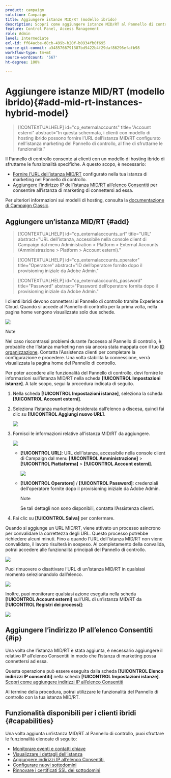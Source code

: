 ```yaml
---
product: campaign
solution: Campaign
title: Aggiungere istanze MID/RT (modello ibrido)
description: Scopri come aggiungere istanze MID/RT al Pannello di controllo con un modello di hosting ibrido.
feature: Control Panel, Access Management
role: Admin
level: Intermediate
exl-id: ff64acbe-d8cb-499b-b20f-b0934fb0f695
source-git-commit: a3485766791387bd9422b4f29daf86296efafb98
workflow-type: tm+mt
source-wordcount: '567'
ht-degree: 100%

---
```


# Aggiungere istanze MID/RT (modello ibrido){#add-mid-rt-instances-hybrid-model}

>[!CONTEXTUALHELP]
>id="cp_externalaccounts"
>title="Account esterni"
>abstract="In questa schermata, i clienti con modello di hosting ibrido possono fornire l’URL dell’istanza MID/RT configurato nell’istanza marketing del Pannello di controllo, al fine di sfruttarne le funzionalità."

Il Pannello di controllo consente ai clienti con un modello di hosting ibrido di sfruttarne le funzionalità specifiche. A questo scopo, è necessario:

* [Fornire l’URL dell’istanza MID/RT](#add) configurato nella tua istanza di marketing nel Pannello di controllo.
* [Aggiungere l’indirizzo IP dell’istanza MID/RT all’elenco Consentiti](#ip) per consentire all’istanza di marketing di connettersi ad essa.

Per ulteriori informazioni sui modelli di hosting, consulta la [documentazione di Campaign Classic](https://experienceleague.adobe.com/docs/campaign-classic/using/installing-campaign-classic/architecture-and-hosting-models/hosting-models-lp/hosting-models.html?lang=it).

## Aggiungere un’istanza MID/RT {#add}

>[!CONTEXTUALHELP]
>id="cp_externalaccounts_url"
>title="URL"
>abstract="URL dell’istanza, accessibile nella console client di Campaign dal menu Administration > Platform > External Accounts (Amministrazione > Platform > Account esterni)."

>[!CONTEXTUALHELP]
>id="cp_externalaccounts_operator"
>title="Operatore"
>abstract="ID dell’operatore fornito dopo il provisioning iniziale da Adobe Admin."

>[!CONTEXTUALHELP]
>id="cp_externalaccounts_password"
>title="Password"
>abstract="Password dell’operatore fornita dopo il provisioning iniziale da Adobe Admin."

I clienti ibridi devono connettersi al Pannello di controllo tramite Experience Cloud. Quando si accede al Pannello di controllo per la prima volta, nella pagina home vengono visualizzate solo due schede.

![](assets/hybrid-homepage.png)

>[!NOTE]
>
>Nel caso riscontrassi problemi durante l’accesso al Pannello di controllo, è probabile che l’istanza marketing non sia ancora stata mappata con il tuo [ID organizzazione](https://experienceleague.adobe.com/docs/core-services/interface/administration/organizations.html?lang=it). Contatta l’Assistenza clienti per completare la configurazione e procedere. Una volta stabilita la connessione, verrà visualizzata la pagina home del Pannello di controllo.

Per poter accedere alle funzionalità del Pannello di controllo, devi fornire le informazioni sull’istanza MID/RT nella scheda **[!UICONTROL Impostazioni istanze]**. A tale scopo, segui la procedura indicata di seguito.

1. Nella scheda **[!UICONTROL Impostazioni istanze]**, seleziona la scheda **[!UICONTROL Account esterni]**.

1. Seleziona l’istanza marketing desiderata dall’elenco a discesa, quindi fai clic su **[!UICONTROL Aggiungi nuovo URL]**.

   ![](assets/external-account-addbutton.png)

1. Fornisci le informazioni relative all’istanza MID/RT da aggiungere.

   ![](assets/external-account-add.png)

   * **[!UICONTROL URL]**: URL dell’istanza, accessibile nella console client di Campaign dal menu **[!UICONTROL Amministrazione]** > **[!UICONTROL Piattaforma]** > **[!UICONTROL Account esterni]**.

     ![](assets/external-account-url.png)

   * **[!UICONTROL Operatore]** / **[!UICONTROL Password]**: credenziali dell’operatore fornite dopo il provisioning iniziale da Adobe Admin.

     >[!NOTE]
     >
     >Se tali dettagli non sono disponibili, contatta l’Assistenza clienti.

1. Fai clic su **[!UICONTROL Salva]** per confermare.

Quando si aggiunge un URL MID/RT, viene attivato un processo asincrono per convalidare la correttezza degli URL. Questo processo potrebbe richiedere alcuni minuti. Fino a quando l’URL dell’istanza MID/RT non viene convalidato, il lavoro risulterà in sospeso. Al completamento della convalida, potrai accedere alle funzionalità principali del Pannello di controllo.

![](assets/external-account-pending.png)

Puoi rimuovere o disattivare l’URL di un’istanza MID/RT in qualsiasi momento selezionandolo dall’elenco.

![](assets/external-account-edit.png)

Inoltre, puoi monitorare qualsiasi azione eseguita nella scheda **[!UICONTROL Account esterni]** sull’URL di un’istanza MID/RT da **[!UICONTROL Registri dei processi]**:

![](assets/external-account-logs.png)

## Aggiungere l’indirizzo IP all’elenco Consentiti {#ip}

Una volta che l’istanza MID/RT è stata aggiunta, è necessario aggiungere il relativo IP all’elenco Consentiti in modo che l’istanza di marketing possa connettersi ad essa.

Questa operazione può essere eseguita dalla scheda **[!UICONTROL Elenco indirizzi IP consentiti]** nella scheda **[!UICONTROL Impostazioni istanze]**. [Scopri come aggiungere indirizzi IP all’elenco Consentiti](ip-allow-listing-instance-access.md)

Al termine della procedura, potrai utilizzare le funzionalità del Pannello di controllo con la tua istanza MID/RT.

## Funzionalità disponibili per i clienti ibridi {#capabilities}

Una volta aggiunta un’istanza MID/RT al Pannello di controllo, puoi sfruttare le funzionalità elencate di seguito:

* [Monitorare eventi e contatti chiave](../../service-events/service-events.md)
* [Visualizzare i dettagli dell’istanza](../../instances-settings/using/instance-details.md)
* [Aggiungere indirizzi IP all’elenco Consentiti](../../instances-settings/using/ip-allow-listing-instance-access.md),
* [Configurare nuovi sottodomini](../../subdomains-certificates/using/setting-up-new-subdomain.md)
* [Rinnovare i certificati SSL dei sottodomini](../../subdomains-certificates/using/renewing-subdomain-certificate.md)
